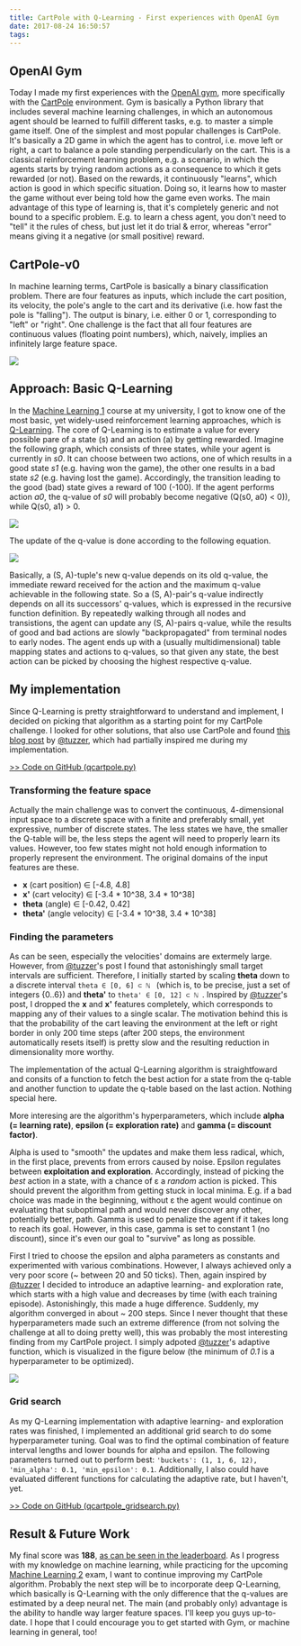 ```yaml
---
title: CartPole with Q-Learning - First experiences with OpenAI Gym
date: 2017-08-24 16:50:57
tags:
---
```

## OpenAI Gym
Today I made my first experiences with the [OpenAI gym](https://gym.openai.com), more specifically with the [CartPole](https://gym.openai.com/envs/CartPole-v0) environment. Gym is basically a Python library that includes several machine learning challenges, in which an autonomous agent should be learned to fulfill different tasks, e.g. to master a simple game itself. One of the simplest and most popular challenges is CartPole. It's basically a 2D game in which the agent has to control, i.e. move left or right, a cart to balance a pole standing perpendicularly on the cart. This is a classical reinforcement learning problem, e.g. a scenario, in which the agents starts by trying random actions as a consequence to which it gets rewarded (or not). Based on the rewards, it continuously "learns", which action is good in which specific situation. Doing so, it learns how to master the game without ever being told how the game even works. The main advantage of this type of learning is, that it's completely generic and not bound to a specific problem. E.g. to learn a chess agent, you don't need to "tell" it the rules of chess, but just let it do trial & error, whereas "error" means giving it a negative (or small positive) reward.

## CartPole-v0
In machine learning terms, CartPole is basically a binary classification problem. There are four features as inputs, which include the cart position, its velocity, the pole's angle to the cart and its derivative (i.e. how fast the pole is "falling"). The output is binary, i.e. either 0 or 1, corresponding to "left" or "right". One challenge is the fact that all four features are continuous values (floating point numbers), which, naively, implies an infinitely large feature space.

![](images/cartpole1.jpg)

## Approach: Basic Q-Learning
In the [Machine Learning 1](https://his.anthropomatik.kit.edu/english/28_315.php) course at my university, I got to know one of the most basic, yet widely-used reinforcement learning approaches, which is [Q-Learning](http://mnemstudio.org/path-finding-q-learning-tutorial.htm). The core of Q-Learning is to estimate a value for every possible pare of a state (s) and an action (a) by getting rewarded. Imagine the following graph, which consists of three states, while your agent is currently in _s0_. It can choose between two actions, one of which results in a good state _s1_ (e.g. having won the game), the other one results in a bad state _s2_ (e.g. having lost the game). Accordingly, the transition leading to the good (bad) state gives a reward of 100 (-100). If the agent performs action _a0_, the q-value of _s0_ will probably become negative (Q(s0, a0) < 0)), while Q(s0, a1) > 0.

![](images/cartpole2.png)

The update of the q-value is done according to the following equation.

![](images/cartpole3.png)

Basically, a (S, A)-tuple's new q-value depends on its old q-value, the immediate reward received for the action and the maximum q-value achievable in the following state. So a (S, A)-pair's q-value indirectly depends on all its successors' q-values, which is expressed in the recursive function definition. By repeatedly walking through all nodes and transistions, the agent can update any (S, A)-pairs q-value, while the results of good and bad actions are slowly "backpropagated" from terminal nodes to early nodes. The agent ends up with a (usually multidimensional) table mapping states and actions to q-values, so that given any state, the best action can be picked by choosing the highest respective q-value.

## My implementation
Since Q-Learning is pretty straightforward to understand and implement, I decided on picking that algorithm as a starting point for my CartPole challenge. I looked for other solutions, that also use CartPole and found [this blog post](https://medium.com/@tuzzer/cart-pole-balancing-with-q-learning-b54c6068d947) by [@tuzzer](https://medium.com/@tuzzer), which had partially inspired me during my implementation. 

[>> Code on GitHub (qcartpole.py)](https://gist.github.com/muety/af0b8476ae4106ec098fea1dfe57f578)

### Transforming the feature space
Actually the main challenge was to convert the continuous, 4-dimensional input space to a discrete space with a finite and preferably small, yet expressive, number of discrete states. The less states we have, the smaller the Q-table will be, the less steps the agent will need to properly learn its values. However, too few states might not hold enough information to properly represent the environment. The original domains of the input features are these.

* __x__ (cart position) ∈ [-4.8, 4.8]
* __x'__ (cart velocity) ∈ [-3.4 * 10^38, 3.4 * 10^38]
* __theta__ (angle) ∈ [-0.42, 0.42]
* __theta'__ (angle velocity) ∈ [-3.4 * 10^38, 3.4 * 10^38]

### Finding the parameters
As can be seen, especially the velocities' domains are extermely large. However, from [@tuzzer](https://medium.com/@tuzzer)'s post I found that astonishingly small target intervals are sufficient. Therefore, I initially started by scaling __theta__ down to a discrete interval `theta ∈ [0, 6] ⊂ ℕ ` (which is, to be precise, just a set of integers {0..6}) and __theta'__ to `theta' ∈ [0, 12] ⊂ ℕ `. Inspired by [@tuzzer](https://medium.com/@tuzzer/)'s post, I dropped the __x__ and __x'__ features completely, which corresponds to mapping any of their values to a single scalar. The motivation behind this is that the probability of the cart leaving the environment at the left or right border in only 200 time steps (after 200 steps, the environment automatically resets itself) is pretty slow and the resulting reduction in dimensionality more worthy. 

The implementation of the actual Q-Learning algorithm is straightfoward and consits of a function to fetch the best action for a state from the q-table and another function to update the q-table based on the last action. Nothing special here.

More interesing are the algorithm's hyperparameters, which include __alpha (= learning rate)__, __epsilon (= exploration rate)__ and __gamma (= discount factor)__.

Alpha is used to "smooth" the updates and make them less radical, which, in the first place, prevents from errors caused by noise. Epsilon regulates between __exploitation and exploration__. Accordingly, instead of picking the _best_ action in a state, with a chance of ε a _random_ action is picked. This should prevent the algorithm from getting stuck in local minima. E.g. if a bad choice was made in the beginning, without ε the agent would continue on evaluating that suboptimal path and would never discover any other, potentially better, path. Gamma is used to penalize the agent if it takes long to reach its goal. However, in this case, gamma is set to constant 1 (no discount), since it's even our goal to "survive" as long as possible. 

First I tried to choose the epsilon and alpha parameters as constants and experimented with various combinations. However, I always achieved only a very poor score (~ between 20 and 50 ticks). Then, again inspired by [@tuzzer](https://medium.com/@tuzzer/) I decided to introduce an adaptive learning- and exploration rate, which starts with a high value and decreases by time (with each training episode). Astonishingly, this made a huge difference. Suddenly, my algorithm converged in about ~ 200 steps. Since I never thought that these hyperparameters made such an extreme difference (from not solving the challenge at all to doing pretty well), this was probably the most interesting finding from my CartPole project. I simply adpoted [@tuzzer](https://medium.com/@tuzzer/)'s adaptive function, which is visualized in the figure below (the minimum of _0.1_ is a hyperparameter to be optimized).

![](images/cartpole4.png)

### Grid search
As my Q-Learning implementation with adaptive learning- and exploration rates was finished, I implemented an additional grid search to do some hyperparameter tuning. Goal was to find the optimal combination of feature interval lengths and lower bounds for alpha and epsilon. The following parameters turned out to perform best: `'buckets': (1, 1, 6, 12), 'min_alpha': 0.1, 'min_epsilon': 0.1`. Additionally, I also could have evaluated different functions for calculating the adaptive rate, but I haven't, yet. 

[>> Code on GitHub (qcartpole_gridsearch.py)](https://gist.github.com/muety/87b442fce7f7d58606f462191c6d6033)

## Result & Future Work
My final score was __188__, [as can be seen in the leaderboard](https://gym.openai.com/evaluations/eval_emRbuGdHRnWoJuMUnPwd1Q). As I progress with my knowledge on machine learning, while practicing for the upcoming [Machine Learning 2](http://www.aifb.kit.edu/web/Lehre/Vorlesung_Maschinelles_Lernen_2_%E2%80%93_Fortgeschrittene_Verfahren/en) exam, I want to continue improving my CartPole algorithm. Probably the next step will be to incorporate deep Q-Learning, which basically is Q-Learning with the only difference that the q-values are estimated by a deep neural net. The main (and probably only) advantage is the ability to handle way larger feature spaces. I'll keep you guys up-to-date. I hope that I could encourage you to get started with Gym, or machine learning in general, too!